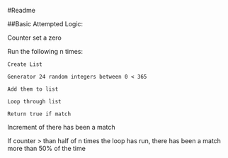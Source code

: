 #Readme

##Basic Attempted Logic:

Counter set a zero

Run the following n times:
 
    Create List
    
    Generator 24 random integers between 0 < 365
    
    Add them to list
    
    Loop through list
    
    Return true if match

Increment of there has been a match

If counter > than half of n times the loop has run, there has been a match more than 50% of the time
